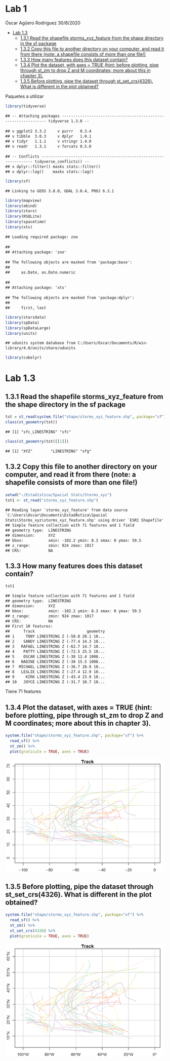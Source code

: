 Lab 1
================
Óscar Agüero Rodriguez
30/8/2020

  - [Lab 1.3](#lab-1.3)
      - [1.3.1 Read the shapefile storms\_xyz\_feature from the shape
        directory in the sf
        package](#read-the-shapefile-storms_xyz_feature-from-the-shape-directory-in-the-sf-package)
      - [1.3.2 Copy this file to another directory on your computer, and
        read it from there (note: a shapefile consists of more than one
        file\!)](#copy-this-file-to-another-directory-on-your-computer-and-read-it-from-there-note-a-shapefile-consists-of-more-than-one-file)
      - [1.3.3 How many features does this dataset
        contain?](#how-many-features-does-this-dataset-contain)
      - [1.3.4 Plot the dataset, with axes = TRUE (hint: before
        plotting, pipe through st\_zm to drop Z and M coordinates; more
        about this in chapter
        3).](#plot-the-dataset-with-axes-true-hint-before-plotting-pipe-through-st_zm-to-drop-z-and-m-coordinates-more-about-this-in-chapter-3.)
      - [1.3.5 Before plotting, pipe the dataset through
        st\_set\_crs(4326). What is different in the plot
        obtained?](#before-plotting-pipe-the-dataset-through-st_set_crs4326.-what-is-different-in-the-plot-obtained)

Paquetes a utilizar

``` r
library(tidyverse)
```

    ## -- Attaching packages --------------------------------------------------------------- tidyverse 1.3.0 --

    ## v ggplot2 3.3.2     v purrr   0.3.4
    ## v tibble  3.0.3     v dplyr   1.0.1
    ## v tidyr   1.1.1     v stringr 1.4.0
    ## v readr   1.3.1     v forcats 0.5.0

    ## -- Conflicts ------------------------------------------------------------------ tidyverse_conflicts() --
    ## x dplyr::filter() masks stats::filter()
    ## x dplyr::lag()    masks stats::lag()

``` r
library(sf)
```

    ## Linking to GEOS 3.8.0, GDAL 3.0.4, PROJ 6.3.1

``` r
library(mapview)
library(abind)
library(stars)
library(RSQLite)
library(spacetime)
library(xts)
```

    ## Loading required package: zoo

    ## 
    ## Attaching package: 'zoo'

    ## The following objects are masked from 'package:base':
    ## 
    ##     as.Date, as.Date.numeric

    ## 
    ## Attaching package: 'xts'

    ## The following objects are masked from 'package:dplyr':
    ## 
    ##     first, last

``` r
library(starsdata)
library(spData)
library(spDataLarge)
library(units)
```

    ## udunits system database from C:/Users/Oscar/Documents/R/win-library/4.0/units/share/udunits

``` r
library(cubelyr)
```

# Lab 1.3

## 1.3.1 Read the shapefile storms\_xyz\_feature from the shape directory in the sf package

``` r
tst = st_read(system.file("shape/storms_xyz_feature.shp", package="sf"), quiet = TRUE)
class(st_geometry(tst))
```

    ## [1] "sfc_LINESTRING" "sfc"

``` r
class(st_geometry(tst)[[1]])
```

    ## [1] "XYZ"        "LINESTRING" "sfg"

## 1.3.2 Copy this file to another directory on your computer, and read it from there (note: a shapefile consists of more than one file\!)

``` r
setwd("~/Estadística/Spacial Stats/Storms_xyz")
tst1 <- st_read("storms_xyz_feature.shp")
```

    ## Reading layer `storms_xyz_feature' from data source `C:\Users\Oscar\Documents\EstadÃ­stica\Spacial Stats\Storms_xyz\storms_xyz_feature.shp' using driver `ESRI Shapefile'
    ## Simple feature collection with 71 features and 1 field
    ## geometry type:  LINESTRING
    ## dimension:      XYZ
    ## bbox:           xmin: -102.2 ymin: 8.3 xmax: 0 ymax: 59.5
    ## z_range:        zmin: 924 zmax: 1017
    ## CRS:            NA

## 1.3.3 How many features does this dataset contain?

``` r
tst1
```

    ## Simple feature collection with 71 features and 1 field
    ## geometry type:  LINESTRING
    ## dimension:      XYZ
    ## bbox:           xmin: -102.2 ymin: 8.3 xmax: 0 ymax: 59.5
    ## z_range:        zmin: 924 zmax: 1017
    ## CRS:            NA
    ## First 10 features:
    ##      Track                       geometry
    ## 1     TONY LINESTRING Z (-50.8 20.1 10...
    ## 2    SANDY LINESTRING Z (-77.4 14.3 10...
    ## 3   RAFAEL LINESTRING Z (-62.7 14.7 10...
    ## 4    PATTY LINESTRING Z (-72.5 25.5 10...
    ## 5    OSCAR LINESTRING Z (-38 12.4 1008...
    ## 6   NADINE LINESTRING Z (-38 15.5 1008...
    ## 7  MICHAEL LINESTRING Z (-36.7 28.9 10...
    ## 8   LESLIE LINESTRING Z (-27.4 12.9 10...
    ## 9     KIRK LINESTRING Z (-43.4 23.9 10...
    ## 10   JOYCE LINESTRING Z (-31.7 10.7 10...

Tiene 71 features

## 1.3.4 Plot the dataset, with axes = TRUE (hint: before plotting, pipe through st\_zm to drop Z and M coordinates; more about this in chapter 3).

``` r
system.file("shape/storms_xyz_feature.shp", package="sf") %>%
  read_sf() %>%
  st_zm() %>% 
  plot(graticule = TRUE, axes = TRUE)
```

![](Lab-1_files/figure-gfm/unnamed-chunk-5-1.png)<!-- -->

## 1.3.5 Before plotting, pipe the dataset through st\_set\_crs(4326). What is different in the plot obtained?

``` r
system.file("shape/storms_xyz_feature.shp", package="sf") %>%
  read_sf() %>%
  st_zm() %>% 
  st_set_crs(4326) %>% 
  plot(graticule = TRUE, axes = TRUE)
```

![](Lab-1_files/figure-gfm/unnamed-chunk-6-1.png)<!-- -->
